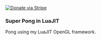 [![Donate via Stripe](https://img.shields.io/badge/Donate-Stripe-green.svg)](https://buy.stripe.com/00gbJZ0OdcNs9zi288)<br>

### Super Pong in LuaJIT

Pong using my LuaJIT OpenGL framework.
